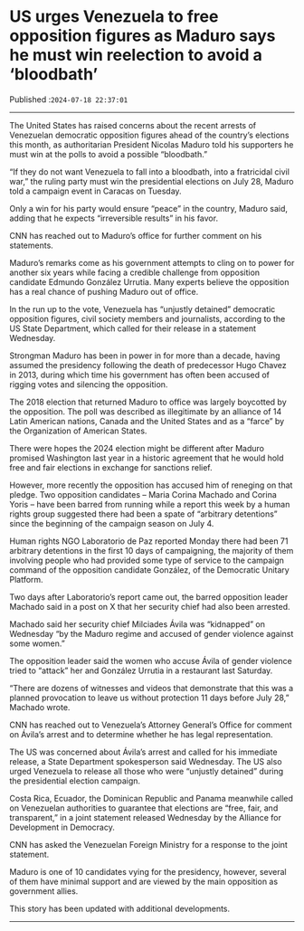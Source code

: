 # US urges Venezuela to free opposition figures as Maduro says he must win reelection to avoid a ‘bloodbath’

Published :`2024-07-18 22:37:01`

---

The United States has raised concerns about the recent arrests of Venezuelan democratic opposition figures ahead of the country’s elections this month, as authoritarian President Nicolas Maduro told his supporters he must win at the polls to avoid a possible “bloodbath.”

“If they do not want Venezuela to fall into a bloodbath, into a fratricidal civil war,” the ruling party must win the presidential elections on July 28, Maduro told a campaign event in Caracas on Tuesday.

Only a win for his party would ensure “peace” in the country, Maduro said, adding that he expects “irreversible results” in his favor.

CNN has reached out to Maduro’s office for further comment on his statements.

Maduro’s remarks come as his government attempts to cling on to power for another six years while facing a credible challenge from opposition candidate Edmundo González Urrutia. Many experts believe the opposition has a real chance of pushing Maduro out of office.

In the run up to the vote, Venezuela has “unjustly detained” democratic opposition figures, civil society members and journalists, according to the US State Department, which called for their release in a statement Wednesday.

Strongman Maduro has been in power in for more than a decade, having assumed the presidency following the death of predecessor Hugo Chavez in 2013, during which time his government has often been accused of rigging votes and silencing the opposition.

The 2018 election that returned Maduro to office was largely boycotted by the opposition. The poll was described as illegitimate by an alliance of 14 Latin American nations, Canada and the United States and as a “farce” by the Organization of American States.

There were hopes the 2024 election might be different after Maduro promised Washington last year in a historic agreement that he would hold free and fair elections in exchange for sanctions relief.

However, more recently the opposition has accused him of reneging on that pledge. Two opposition candidates – Maria Corina Machado and Corina Yoris – have been barred from running while a report this week by a human rights group suggested there had been a spate of “arbitrary detentions” since the beginning of the campaign season on July 4.

Human rights NGO Laboratorio de Paz reported Monday there had been 71 arbitrary detentions in the first 10 days of campaigning, the majority of them involving people who had provided some type of service to the campaign command of the opposition candidate González, of the Democratic Unitary Platform.

Two days after Laboratorio’s report came out, the barred opposition leader Machado said in a post on X that her security chief had also been arrested.

Machado said her security chief Milciades Ávila was “kidnapped” on Wednesday “by the Maduro regime and accused of gender violence against some women.”

The opposition leader said the women who accuse Ávila of gender violence tried to “attack” her and González Urrutia in a restaurant last Saturday.

“There are dozens of witnesses and videos that demonstrate that this was a planned provocation to leave us without protection 11 days before July 28,” Machado wrote.

CNN has reached out to Venezuela’s Attorney General’s Office for comment on Ávila’s arrest and to determine whether he has legal representation.

The US was concerned about Ávila’s arrest and called for his immediate release, a State Department spokesperson said Wednesday. The US also urged Venezuela to release all those who were “unjustly detained” during the presidential election campaign.

Costa Rica, Ecuador, the Dominican Republic and Panama meanwhile called on Venezuelan authorities to guarantee that elections are “free, fair, and transparent,” in a joint statement released Wednesday by the Alliance for Development in Democracy.

CNN has asked the Venezuelan Foreign Ministry for a response to the joint statement.

Maduro is one of 10 candidates vying for the presidency, however, several of them have minimal support and are viewed by the main opposition as government allies.

This story has been updated with additional developments.

---

